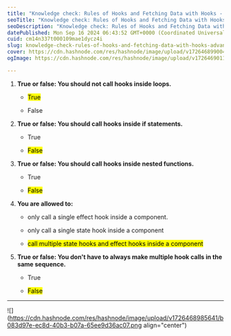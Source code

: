 ```yaml
---
title: "Knowledge check: Rules of Hooks and Fetching Data with Hooks - Advanced React"
seoTitle: "Knowledge check: Rules of Hooks and Fetching Data with Hooks - Advance"
seoDescription: "Knowledge check: Rules of Hooks and Fetching Data with Hooks - Advanced React"
datePublished: Mon Sep 16 2024 06:43:52 GMT+0000 (Coordinated Universal Time)
cuid: cm14n337t000109mae1dycz4i
slug: knowledge-check-rules-of-hooks-and-fetching-data-with-hooks-advanced-react
cover: https://cdn.hashnode.com/res/hashnode/image/upload/v1726468990044/2f3dcd21-eedb-4c2b-9314-3a2018aac4d3.jpeg
ogImage: https://cdn.hashnode.com/res/hashnode/image/upload/v1726469011319/1e46d5d0-9498-4e6c-8ce6-d480bc017b1f.jpeg

---
```


1. **True or false: You should not call hooks inside loops.**
    
    * <mark>True</mark>
        
    * False
        
2. **True or false: You should call hooks inside if statements.**
    
    * True
        
    * <mark>False</mark>
        
3. **True or false: You should call hooks inside nested functions.**
    
    * True
        
    * <mark>False</mark>
        
4. **You are allowed to:**
    
    * only call a single effect hook inside a component.
        
    * only call a single state hook inside a component
        
    * <mark>call multiple state hooks and effect hooks inside a component</mark>
        
5. **True or false: You don't have to always make multiple hook calls in the same sequence.**
    
    * True
        
    * <mark>False</mark>
        

---

![](https://cdn.hashnode.com/res/hashnode/image/upload/v1726468985641/b083d97e-ec8d-40b3-b07a-65ee9d36ac07.png align="center")